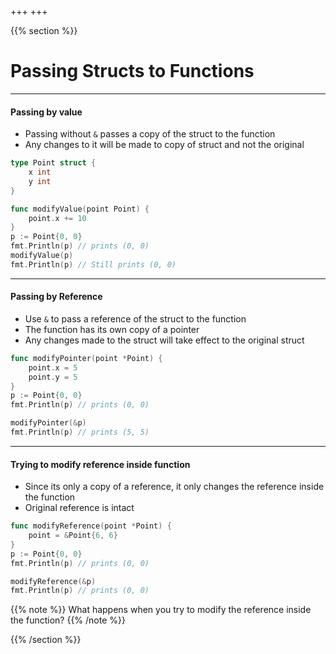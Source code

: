 +++
+++

{{% section %}}
#  Passing Structs to Functions

---

#### Passing by value

- Passing without `&` passes a copy of the struct to the function
- Any changes to it will be made to copy of struct and not the original

```go
type Point struct {
	x int
	y int
}

func modifyValue(point Point) {
	point.x += 10
}
p := Point{0, 0}
fmt.Println(p) // prints (0, 0)
modifyValue(p)
fmt.Println(p) // Still prints (0, 0)
```
---

#### Passing by Reference
- Use `&` to pass a reference of the struct to the function
- The function has its own copy of a pointer
- Any changes made to the struct will take effect to the original struct

```go
func modifyPointer(point *Point) {
	point.x = 5
	point.y = 5
}
p := Point{0, 0}
fmt.Println(p) // prints (0, 0)

modifyPointer(&p)
fmt.Println(p) // prints (5, 5)
```
---

#### Trying to modify reference inside function
- Since its only a copy of a reference, it only changes the reference inside the function
- Original reference is intact

```go
func modifyReference(point *Point) {
	point = &Point{6, 6}
}
p := Point{0, 0}
fmt.Println(p) // prints (0, 0)

modifyReference(&p)
fmt.Println(p) // prints (0, 0)

```

{{% note %}}
What happens when you try to modify the reference inside the function?
{{% /note %}}

{{% /section %}}